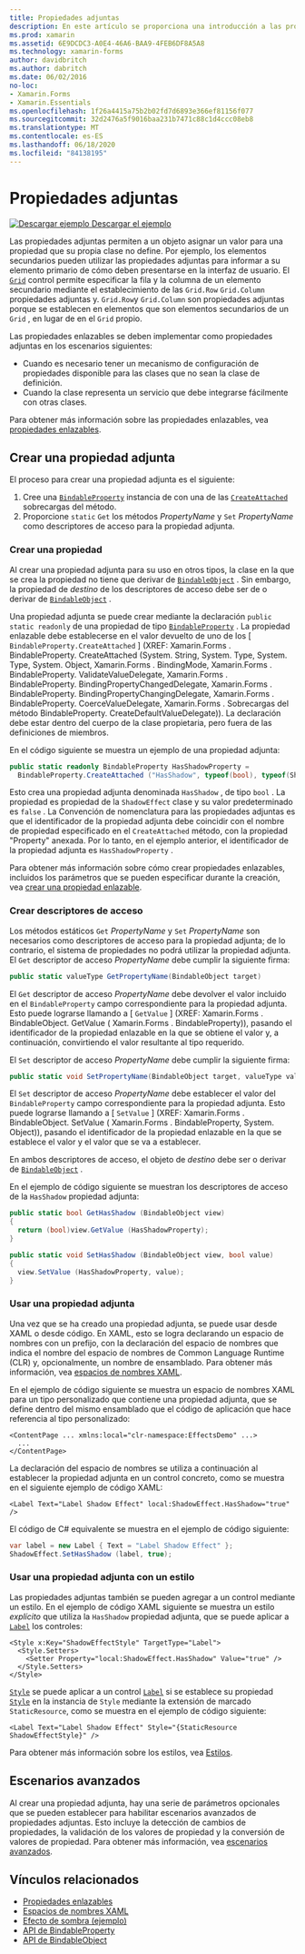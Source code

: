```yaml
---
title: Propiedades adjuntas
description: En este artículo se proporciona una introducción a las propiedades adjuntas y se muestra cómo crearlas y consumirlas.
ms.prod: xamarin
ms.assetid: 6E9DCDC3-A0E4-46A6-BAA9-4FEB6DF8A5A8
ms.technology: xamarin-forms
author: davidbritch
ms.author: dabritch
ms.date: 06/02/2016
no-loc:
- Xamarin.Forms
- Xamarin.Essentials
ms.openlocfilehash: 1f26a4415a75b2b02fd7d6893e366ef81156f077
ms.sourcegitcommit: 32d2476a5f9016baa231b7471c88c1d4ccc08eb8
ms.translationtype: MT
ms.contentlocale: es-ES
ms.lasthandoff: 06/18/2020
ms.locfileid: "84138195"
---
```

# <a name="attached-properties"></a>Propiedades adjuntas

[![Descargar ejemplo](~/media/shared/download.png) Descargar el ejemplo](https://docs.microsoft.com/samples/xamarin/xamarin-forms-samples/effects-shadoweffect)


Las propiedades adjuntas permiten a un objeto asignar un valor para una propiedad que su propia clase no define. Por ejemplo, los elementos secundarios pueden utilizar las propiedades adjuntas para informar a su elemento primario de cómo deben presentarse en la interfaz de usuario. El [`Grid`](xref:Xamarin.Forms.Grid) control permite especificar la fila y la columna de un elemento secundario mediante el establecimiento de las `Grid.Row` `Grid.Column` propiedades adjuntas y. `Grid.Row`y `Grid.Column` son propiedades adjuntas porque se establecen en elementos que son elementos secundarios de un `Grid` , en lugar de en el `Grid` propio.

Las propiedades enlazables se deben implementar como propiedades adjuntas en los escenarios siguientes:

- Cuando es necesario tener un mecanismo de configuración de propiedades disponible para las clases que no sean la clase de definición.
- Cuando la clase representa un servicio que debe integrarse fácilmente con otras clases.

Para obtener más información sobre las propiedades enlazables, vea [propiedades enlazables](~/xamarin-forms/xaml/bindable-properties.md).

## <a name="create-an-attached-property"></a>Crear una propiedad adjunta

El proceso para crear una propiedad adjunta es el siguiente:

1. Cree una [`BindableProperty`](xref:Xamarin.Forms.BindableProperty) instancia de con una de las [`CreateAttached`](xref:Xamarin.Forms.BindableProperty.CreateAttached*) sobrecargas del método.
1. Proporcione `static` `Get` los métodos *PropertyName* y `Set` *PropertyName* como descriptores de acceso para la propiedad adjunta.

### <a name="create-a-property"></a>Crear una propiedad

Al crear una propiedad adjunta para su uso en otros tipos, la clase en la que se crea la propiedad no tiene que derivar de [`BindableObject`](xref:Xamarin.Forms.BindableObject) . Sin embargo, la propiedad de *destino* de los descriptores de acceso debe ser de o derivar de [`BindableObject`](xref:Xamarin.Forms.BindableObject) .

Una propiedad adjunta se puede crear mediante la declaración `public static readonly` de una propiedad de tipo [`BindableProperty`](xref:Xamarin.Forms.BindableProperty) . La propiedad enlazable debe establecerse en el valor devuelto de uno de los [ `BindableProperty.CreateAttached` ] (XREF: Xamarin.Forms . BindableProperty. CreateAttached (System. String, System. Type, System. Type, System. Object, Xamarin.Forms . BindingMode, Xamarin.Forms . BindableProperty. ValidateValueDelegate, Xamarin.Forms . BindableProperty. BindingPropertyChangedDelegate, Xamarin.Forms . BindableProperty. BindingPropertyChangingDelegate, Xamarin.Forms . BindableProperty. CoerceValueDelegate, Xamarin.Forms . Sobrecargas del método BindableProperty. CreateDefaultValueDelegate)). La declaración debe estar dentro del cuerpo de la clase propietaria, pero fuera de las definiciones de miembros.

En el código siguiente se muestra un ejemplo de una propiedad adjunta:

```csharp
public static readonly BindableProperty HasShadowProperty =
  BindableProperty.CreateAttached ("HasShadow", typeof(bool), typeof(ShadowEffect), false);
```

Esto crea una propiedad adjunta denominada `HasShadow` , de tipo `bool` . La propiedad es propiedad de la `ShadowEffect` clase y su valor predeterminado es `false` . La Convención de nomenclatura para las propiedades adjuntas es que el identificador de la propiedad adjunta debe coincidir con el nombre de propiedad especificado en el `CreateAttached` método, con la propiedad "Property" anexada. Por lo tanto, en el ejemplo anterior, el identificador de la propiedad adjunta es `HasShadowProperty` .

Para obtener más información sobre cómo crear propiedades enlazables, incluidos los parámetros que se pueden especificar durante la creación, vea [crear una propiedad enlazable](~/xamarin-forms/xaml/bindable-properties.md#consume-a-bindable-property).

### <a name="create-accessors"></a>Crear descriptores de acceso

Los métodos estáticos `Get` *PropertyName* y `Set` *PropertyName* son necesarios como descriptores de acceso para la propiedad adjunta; de lo contrario, el sistema de propiedades no podrá utilizar la propiedad adjunta. El `Get` descriptor de acceso *PropertyName* debe cumplir la siguiente firma:

```csharp
public static valueType GetPropertyName(BindableObject target)
```

El `Get` descriptor de acceso *PropertyName* debe devolver el valor incluido en el `BindableProperty` campo correspondiente para la propiedad adjunta. Esto puede lograrse llamando a [ `GetValue` ] (XREF: Xamarin.Forms . BindableObject. GetValue ( Xamarin.Forms . BindableProperty)), pasando el identificador de la propiedad enlazable en la que se obtiene el valor y, a continuación, convirtiendo el valor resultante al tipo requerido.

El `Set` descriptor de acceso *PropertyName* debe cumplir la siguiente firma:

```csharp
public static void SetPropertyName(BindableObject target, valueType value)
```

El `Set` descriptor de acceso *PropertyName* debe establecer el valor del `BindableProperty` campo correspondiente para la propiedad adjunta. Esto puede lograrse llamando a [ `SetValue` ] (XREF: Xamarin.Forms . BindableObject. SetValue ( Xamarin.Forms . BindableProperty, System. Object)), pasando el identificador de la propiedad enlazable en la que se establece el valor y el valor que se va a establecer.

En ambos descriptores de acceso, el objeto de *destino* debe ser o derivar de [`BindableObject`](xref:Xamarin.Forms.BindableObject) .

En el ejemplo de código siguiente se muestran los descriptores de acceso de la `HasShadow` propiedad adjunta:

```csharp
public static bool GetHasShadow (BindableObject view)
{
  return (bool)view.GetValue (HasShadowProperty);
}

public static void SetHasShadow (BindableObject view, bool value)
{
  view.SetValue (HasShadowProperty, value);
}
```

### <a name="consume-an-attached-property"></a>Usar una propiedad adjunta

Una vez que se ha creado una propiedad adjunta, se puede usar desde XAML o desde código. En XAML, esto se logra declarando un espacio de nombres con un prefijo, con la declaración del espacio de nombres que indica el nombre del espacio de nombres de Common Language Runtime (CLR) y, opcionalmente, un nombre de ensamblado. Para obtener más información, vea [espacios de nombres XAML](~/xamarin-forms/xaml/namespaces.md).

En el ejemplo de código siguiente se muestra un espacio de nombres XAML para un tipo personalizado que contiene una propiedad adjunta, que se define dentro del mismo ensamblado que el código de aplicación que hace referencia al tipo personalizado:

```xaml
<ContentPage ... xmlns:local="clr-namespace:EffectsDemo" ...>
  ...
</ContentPage>
```

La declaración del espacio de nombres se utiliza a continuación al establecer la propiedad adjunta en un control concreto, como se muestra en el siguiente ejemplo de código XAML:

```xaml
<Label Text="Label Shadow Effect" local:ShadowEffect.HasShadow="true" />
```

El código de C# equivalente se muestra en el ejemplo de código siguiente:

```csharp
var label = new Label { Text = "Label Shadow Effect" };
ShadowEffect.SetHasShadow (label, true);
```

### <a name="consume-an-attached-property-with-a-style"></a>Usar una propiedad adjunta con un estilo

Las propiedades adjuntas también se pueden agregar a un control mediante un estilo. En el ejemplo de código XAML siguiente se muestra un estilo *explícito* que utiliza la `HasShadow` propiedad adjunta, que se puede aplicar a [`Label`](xref:Xamarin.Forms.Label) los controles:

```xaml
<Style x:Key="ShadowEffectStyle" TargetType="Label">
  <Style.Setters>
    <Setter Property="local:ShadowEffect.HasShadow" Value="true" />
  </Style.Setters>
</Style>
```

[`Style`](xref:Xamarin.Forms.Style) se puede aplicar a un control [`Label`](xref:Xamarin.Forms.Label) si se establece su propiedad [`Style`](xref:Xamarin.Forms.NavigableElement.Style) en la instancia de `Style` mediante la extensión de marcado `StaticResource`, como se muestra en el ejemplo de código siguiente:

```xaml
<Label Text="Label Shadow Effect" Style="{StaticResource ShadowEffectStyle}" />
```

Para obtener más información sobre los estilos, vea [Estilos](~/xamarin-forms/user-interface/styles/index.md).

## <a name="advanced-scenarios"></a>Escenarios avanzados

Al crear una propiedad adjunta, hay una serie de parámetros opcionales que se pueden establecer para habilitar escenarios avanzados de propiedades adjuntas. Esto incluye la detección de cambios de propiedades, la validación de los valores de propiedad y la conversión de valores de propiedad. Para obtener más información, vea [escenarios avanzados](~/xamarin-forms/xaml/bindable-properties.md#advanced-scenarios).

## <a name="related-links"></a>Vínculos relacionados

- [Propiedades enlazables](~/xamarin-forms/xaml/bindable-properties.md)
- [Espacios de nombres XAML](~/xamarin-forms/xaml/namespaces.md)
- [Efecto de sombra (ejemplo)](https://docs.microsoft.com/samples/xamarin/xamarin-forms-samples/effects-shadoweffect)
- [API de BindableProperty](xref:Xamarin.Forms.BindableProperty)
- [API de BindableObject](xref:Xamarin.Forms.BindableObject)
